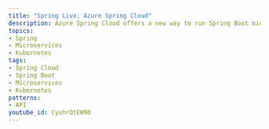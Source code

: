 ```yaml
---
title: "Spring Live: Azure Spring Cloud"
description: Azure Spring Cloud offers a new way to run Spring Boot microservices atop Kubernetes. This talk introduces how to easily bring Spring boot microservices to the cloud with Azure Spring Cloud, a fully managed service built and operated by Microsoft and Pivotal, troubleshoot them and scale them.
topics:
- Spring
- Microservices
- Kubernetes
tags:
- Spring Cloud
- Spring Boot
- Microservices
- Kubernetes
patterns:
- API
youtube_id: CyuhrQtEW90
---
```

